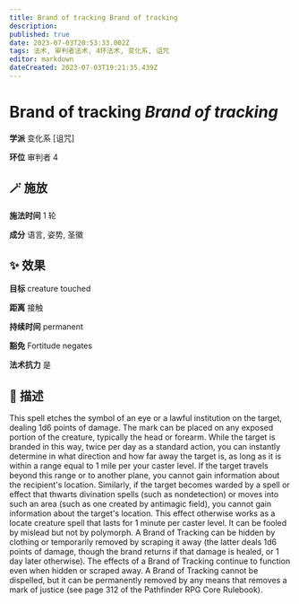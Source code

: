 ```yaml
---
title: Brand of tracking Brand of tracking
description: 
published: true
date: 2023-07-03T20:53:33.002Z
tags: 法术, 审判者法术, 4环法术, 变化系, 诅咒
editor: markdown
dateCreated: 2023-07-03T19:21:35.439Z
---
```


# **Brand of tracking** *Brand of tracking*

**学派** 变化系 \[诅咒\] 

**环位** 审判者 4

## 🪄 施放

**施法时间** 1 轮

**成分** 语言, 姿势, 圣徽

## ✨ 效果 

**目标** creature touched 

**距离** 接触  

**持续时间** permanent 

**豁免** Fortitude negates

**法术抗力** 是

## 📖 描述

This spell etches the symbol of an eye or a lawful institution on the target, dealing 1d6 points of damage. The mark can be placed on any exposed portion of the creature, typically the head or forearm. While the target is branded in this way, twice per day as a standard action, you can instantly determine in what direction and how far away the target is, as long as it is within a range equal to 1 mile per your caster level. If the target travels beyond this range or to another plane, you cannot gain information about the recipient's location. Similarly, if the target becomes warded by a spell or effect that thwarts divination spells (such as nondetection) or moves into such an area (such as one created by antimagic field), you cannot gain information about the target's location. This effect otherwise works as a locate creature spell that lasts for 1 minute per caster level. It can be fooled by mislead but not by polymorph. A Brand of Tracking can be hidden by clothing or temporarily removed by scraping it away (the latter deals 1d6 points of damage, though the brand returns if that damage is healed, or 1 day later otherwise). The effects of a Brand of Tracking continue to function even when hidden or scraped away. A Brand of Tracking cannot be dispelled, but it can be permanently removed by any means that removes a mark of justice (see page 312 of the Pathfinder RPG Core Rulebook).
    
